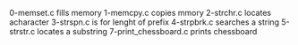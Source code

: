0-memset.c fills memory
1-memcpy.c copies mmory
2-strchr.c locates acharacter
3-strspn.c is for lenght of prefix
4-strpbrk.c searches a string
5-strstr.c locates a substring
7-print_chessboard.c prints chessboard
